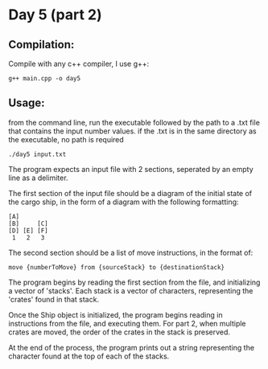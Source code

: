 # Day 5 (part 2)

## Compilation:

Compile with any c++ compiler, I use g++:

    g++ main.cpp -o day5

## Usage:

from the command line, run the executable followed by the path to a .txt file that contains the input number values. if the .txt is in the same directory as the executable, no path is required

    ./day5 input.txt

The program expects an input file with 2 sections, seperated by an empty line as a delimiter. 

The first section of the input file should be a diagram of the initial state of the cargo ship, in the form of a diagram with the following formatting:

    [A]     
    [B]     [C]
    [D] [E] [F]
     1   2   3

The second section should be a list of move instructions, in the format of:

    move {numberToMove} from {sourceStack} to {destinationStack}

The program begins by reading the first section from the file, and initializing a vector of 'stacks'. Each stack is a vector of characters, representing the 'crates' found in that stack.

Once the Ship object is initialized, the program begins reading in instructions from the file, and executing them. For part 2, when multiple crates are moved, the order of the crates in the stack is preserved.

At the end of the process, the program prints out a string representing the character found at the top of each of the stacks.
